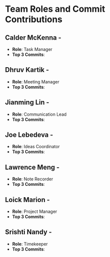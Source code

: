 # Team Roles and Commit Contributions

## Calder McKenna - 
- **Role**: Task Manager
- **Top 3 Commits**:

## Dhruv Kartik - 
- **Role**: Meeting Manager
- **Top 3 Commits**:

## Jianming Lin - 
- **Role**: Communication Lead
- **Top 3 Commits**:

## Joe Lebedeva - 
- **Role**: Ideas Coordinator
- **Top 3 Commits**:

## Lawrence Meng - 
- **Role**: Note Recorder
- **Top 3 Commits**:

## Loick Marion - 
- **Role**: Project Manager 
- **Top 3 Commits**:

## Srishti Nandy - 
- **Role**: Timekeeper 
- **Top 3 Commits**:
